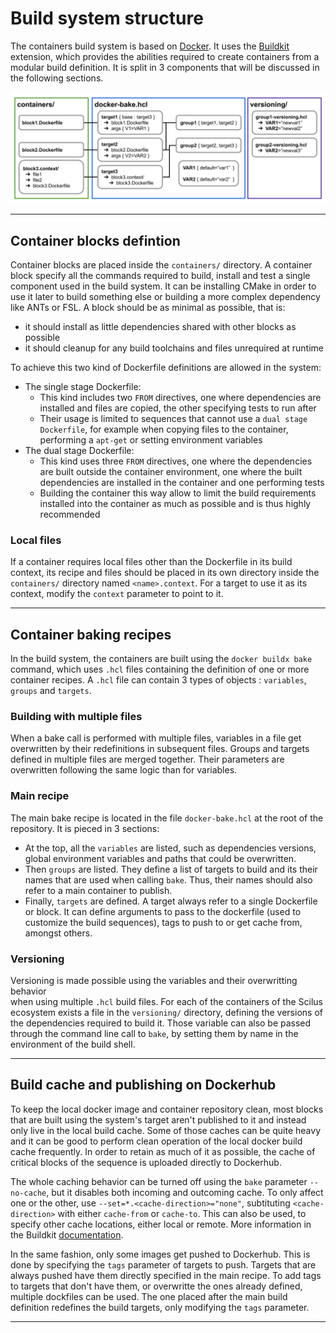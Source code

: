 Build system structure
======================

The containers build system is based on [Docker](https://docs.docker.com/build/). 
It uses the [Buildkit](https://docs.docker.com/build/buildkit/) extension, which 
provides the abilities required to create containers from a modular build 
definition. It is split in 3 components that will be discussed in the following 
sections.

![](.cache/build_system_diagram.png)

___

Container blocks defintion
--------------------------

Container blocks are placed inside the `containers/` directory. A container 
block specify all the commands required to build, install and test a single 
component used in the build system. It can be installing CMake in order to use 
it later to build something else or building a more complex dependency like 
ANTs or FSL. A block should be as minimal as possible, that is:

- it should install as little dependencies shared with other blocks as possible
- it should cleanup for any build toolchains and files unrequired at runtime

To achieve this two kind of Dockerfile definitions are allowed in the system:

- The single stage Dockerfile:
  - This kind includes two `FROM` directives, one where dependencies are 
    installed and files are copied, the other specifying tests to run after
  - Their usage is limited to sequences that cannot use a `dual stage Dockerfile`, 
    for example when copying files to the container, performing a `apt-get` or 
    setting environment variables
- The dual stage Dockerfile:
  - This kind uses three `FROM` directives, one where the dependencies are built 
    outside the container environment, one where the built dependencies are 
    installed in the container and one performing tests
  - Building the container this way allow to limit the build requirements 
    installed into the container as much as possible and is thus highly 
    recommended

### Local files

If a container requires local files other than the Dockerfile in its build 
context, its recipe and files should be placed in its own directory inside the 
`containers/` directory named `<name>.context`. For a target to use it as its 
context, modify the `context` parameter to point to it.

___

Container baking recipes
------------------------

In the build system, the containers are built using the `docker buildx bake` 
command, which uses `.hcl` files containing the definition of one or more 
container recipes. A `.hcl` file can contain 3 types of objects : `variables`, 
`groups` and `targets`.

### Building with multiple files

When a bake call is performed with multiple files, 
variables in a file get overwritten by their redefinitions in subsequent files. 
Groups and targets defined in multiple files are merged together. Their 
parameters are overwritten following the same logic than for variables.

### Main recipe

The main bake recipe is located in the file `docker-bake.hcl` at the root of the 
repository. It is pieced in 3 sections:

- At the top, all the `variables` are listed, such as dependencies versions, 
  global environment variables and paths that could be overwritten.
- Then `groups` are listed. They define a list of targets to build and its their 
  names that are used when calling `bake`. Thus, their names should also refer 
  to a main container to publish.
- Finally, `targets` are defined. A target always refer to a single Dockerfile 
  or block. It can define arguments to pass to the dockerfile (used to customize 
  the build sequences), tags to push to or get cache from, amongst others.

### Versioning

Versioning is made possible using the variables and their overwritting behavior  
when using multiple `.hcl` build files. For each of the containers of the Scilus 
ecosystem exists a file in the `versioning/` directory, defining the versions of 
the dependencies required to build it. Those variable can also be passed through 
the command line call to `bake`, by setting them by name in the environment of 
the build shell.

___

Build cache and publishing on Dockerhub
---------------------------------------

To keep the local docker image and container repository clean, most blocks that 
are built using the system's target aren't published to it and instead only live 
in the local build cache. Some of those caches can be quite heavy and it can be 
good to perform clean operation of the local docker build cache frequently. In 
order to retain as much of it as possible, the cache of critical blocks of the 
sequence is uploaded directly to Dockerhub.

The whole caching behavior can be turned off using the `bake` parameter `--no-cache`,
but it disables both incoming and outcoming cache. To only affect one or the 
other, use `--set=*.<cache-direction>="none"`, subtituting `<cache-direction>` 
with either `cache-from` or `cache-to`. This can also be used, to specify 
other cache locations, either local or remote. More information in the Buildkit 
[documentation](https://docs.docker.com/build/customize/bake/file-definition/).

In the same fashion, only some images get pushed to Dockerhub. This is done by 
specifying the `tags` parameter of targets to push. Targets that are always 
pushed have them directly specified in the main recipe. To add tags to targets 
that don't have them, or overwritte the ones already defined, multiple dockfiles 
can be used. The one placed after the main build definition redefines the build 
targets, only modifying the `tags` parameter.

___
